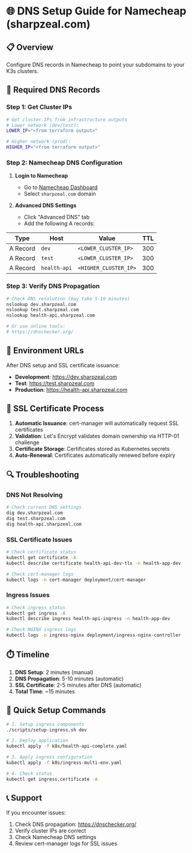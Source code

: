 # 🌐 DNS Setup Guide for Namecheap (sharpzeal.com)

## 📋 Overview
Configure DNS records in Namecheap to point your subdomains to your K3s clusters.

## 🔧 Required DNS Records

### **Step 1: Get Cluster IPs**
```bash
# Get cluster IPs from infrastructure outputs
# Lower network (dev/test): 
LOWER_IP="<from terraform output>"

# Higher network (prod):
HIGHER_IP="<from terraform output>"
```

### **Step 2: Namecheap DNS Configuration**

1. **Login to Namecheap**
   - Go to [Namecheap Dashboard](https://ap.www.namecheap.com/dashboard)
   - Select `sharpzeal.com` domain

2. **Advanced DNS Settings**
   - Click "Advanced DNS" tab
   - Add the following A records:

| Type | Host | Value | TTL |
|------|------|-------|-----|
| A Record | `dev` | `<LOWER_CLUSTER_IP>` | 300 |
| A Record | `test` | `<LOWER_CLUSTER_IP>` | 300 |
| A Record | `health-api` | `<HIGHER_CLUSTER_IP>` | 300 |

### **Step 3: Verify DNS Propagation**
```bash
# Check DNS resolution (may take 5-10 minutes)
nslookup dev.sharpzeal.com
nslookup test.sharpzeal.com  
nslookup health-api.sharpzeal.com

# Or use online tools:
# https://dnschecker.org/
```

## 🚀 **Environment URLs**

After DNS setup and SSL certificate issuance:

- **Development**: https://dev.sharpzeal.com
- **Test**: https://test.sharpzeal.com  
- **Production**: https://health-api.sharpzeal.com

## 🔐 **SSL Certificate Process**

1. **Automatic Issuance**: cert-manager will automatically request SSL certificates
2. **Validation**: Let's Encrypt validates domain ownership via HTTP-01 challenge
3. **Certificate Storage**: Certificates stored as Kubernetes secrets
4. **Auto-Renewal**: Certificates automatically renewed before expiry

## 🔍 **Troubleshooting**

### **DNS Not Resolving**
```bash
# Check current DNS settings
dig dev.sharpzeal.com
dig test.sharpzeal.com
dig health-api.sharpzeal.com
```

### **SSL Certificate Issues**
```bash
# Check certificate status
kubectl get certificate -A
kubectl describe certificate health-api-dev-tls -n health-app-dev

# Check cert-manager logs
kubectl logs -n cert-manager deployment/cert-manager
```

### **Ingress Issues**
```bash
# Check ingress status
kubectl get ingress -A
kubectl describe ingress health-api-ingress -n health-app-dev

# Check NGINX ingress logs
kubectl logs -n ingress-nginx deployment/ingress-nginx-controller
```

## ⏱️ **Timeline**

1. **DNS Setup**: 2 minutes (manual)
2. **DNS Propagation**: 5-10 minutes (automatic)
3. **SSL Certificate**: 2-5 minutes after DNS (automatic)
4. **Total Time**: ~15 minutes

## 🎯 **Quick Setup Commands**

```bash
# 1. Setup ingress components
./scripts/setup-ingress.sh dev

# 2. Deploy application
kubectl apply -f k8s/health-api-complete.yaml

# 3. Apply ingress configuration
kubectl apply -f k8s/ingress-multi-env.yaml

# 4. Check status
kubectl get ingress,certificate -A
```

## 📞 **Support**

If you encounter issues:
1. Check DNS propagation: https://dnschecker.org/
2. Verify cluster IPs are correct
3. Check Namecheap DNS settings
4. Review cert-manager logs for SSL issues